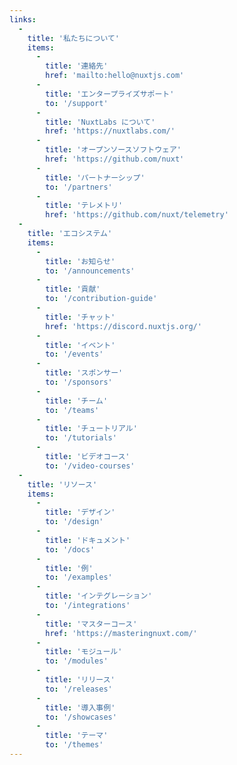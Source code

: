 ```yaml
---
links:
  -
    title: '私たちについて'
    items:
      -
        title: '連絡先'
        href: 'mailto:hello@nuxtjs.com'
      -
        title: 'エンタープライズサポート'
        to: '/support'
      -
        title: 'NuxtLabs について'
        href: 'https://nuxtlabs.com/'
      -
        title: 'オープンソースソフトウェア'
        href: 'https://github.com/nuxt'
      -
        title: 'パートナーシップ'
        to: '/partners'
      -
        title: 'テレメトリ'
        href: 'https://github.com/nuxt/telemetry'
  -
    title: 'エコシステム'
    items:
      -
        title: 'お知らせ'
        to: '/announcements'
      -
        title: '貢献'
        to: '/contribution-guide'
      -
        title: 'チャット'
        href: 'https://discord.nuxtjs.org/'
      -
        title: 'イベント'
        to: '/events'
      -
        title: 'スポンサー'
        to: '/sponsors'
      -
        title: 'チーム'
        to: '/teams'
      -
        title: 'チュートリアル'
        to: '/tutorials'
      -
        title: 'ビデオコース'
        to: '/video-courses'
  -
    title: 'リソース'
    items:
      -
        title: 'デザイン'
        to: '/design'
      -
        title: 'ドキュメント'
        to: '/docs'
      -
        title: '例'
        to: '/examples'
      -
        title: 'インテグレーション'
        to: '/integrations'
      -
        title: 'マスターコース'
        href: 'https://masteringnuxt.com/'
      -
        title: 'モジュール'
        to: '/modules'
      -
        title: 'リリース'
        to: '/releases'
      -
        title: '導入事例'
        to: '/showcases'
      -
        title: 'テーマ'
        to: '/themes'
---
```

